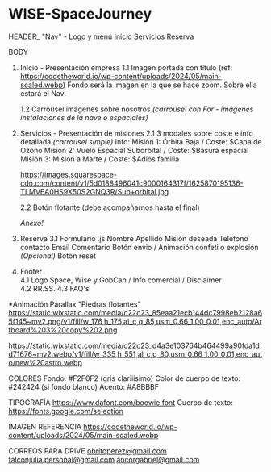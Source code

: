 # WISE-SpaceJourney


HEADER_
"Nav" - Logo y menú
Inicio
Servicios
Reserva

BODY
1. Inicio - Presentación empresa
    1.1 Imagen portada con título (ref: https://codetheworld.io/wp-content/uploads/2024/05/main-scaled.webp)
    Fondo será la imagen en la que se hace zoom. Sobre ella estará el Nav.
    

    1.2 Carrousel imágenes sobre nosotros *(carrousel con For - imágenes instalaciones de la nave o espaciales)*

2. Servicios - Presentación de misiones
    2.1 3 modales sobre coste e info detallada *(carrousel simple)*
        Info:
        Misión 1: Órbita Baja / Coste: $Capa de Ozono
        Misión 2: Vuelo Espacial Suborbital / Coste: $Basura espacial
        Misión 3: Misión a Marte / Coste: $Adiós familia

   https://images.squarespace-cdn.com/content/v1/5d0188496041c9000164317f/1625870195136-TLMVEA0HS9X50S2GNQ3R/Sub+orbital.jpg

    2.2 Botón flotante  (debe acompañarnos hasta el final)   

    *Anexo!*

4. Reserva
    3.1 Formulario .js
        Nombre
        Apellido
        Misión deseada
        Teléfono contacto
        Email
        Comentario
        Botón envio / Animación confeti o explosión *(Opcional)*
        Botón reset

5. Footer   
    4.1 Logo Space, Wise y GobCan / Info comercial / Disclaimer   
    4.2 RR.SS.
    4.3 FAQ's  


*Animación Parallax "Piedras flotantes"
https://static.wixstatic.com/media/c22c23_85eaa21ecb144dc7998eb2128a65f145~mv2.png/v1/fill/w_176,h_175,al_c,q_85,usm_0.66_1.00_0.01,enc_auto/Artboard%203%20copy%202.png

https://static.wixstatic.com/media/c22c23_d4a3e103764b464499a90fda1dd71676~mv2.webp/v1/fill/w_335,h_551,al_c,q_80,usm_0.66_1.00_0.01,enc_auto/new%20astro.webp


COLORES
Fondo: #F2F0F2 (gris clariiisimo)
Color de cuerpo de texto: #242424 (si fondo blanco)
Acento: #A8BBBF

TIPOGRAFÍA
https://www.dafont.com/boowie.font
Cuerpo de texto: https://fonts.google.com/selection

<link rel="stylesheet" href="https://fonts.googleapis.com/css2?family=Material+Symbols+Outlined:opsz,wght,FILL,GRAD@20..48,100..700,0..1,-50..200&icon_names=swipe_up" />


IMAGEN REFERENCIA
https://codetheworld.io/wp-content/uploads/2024/05/main-scaled.webp


CORREOS PARA DRIVE
obritoperez@gmail.com
falconjulia.personal@gmail.com
ancorgabriel@gmail.com
